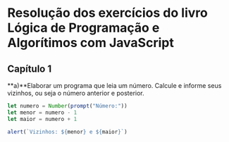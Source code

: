 # Resolução dos exercícios do livro Lógica de Programação e Algorítimos com JavaScript

## Capítulo 1

**a)**Elaborar um programa que leia um número. Calcule e informe seus vizinhos, ou seja o número anterior e posterior.

```javascript
let numero = Number(prompt("Número:"))
let menor = numero - 1
let maior = numero + 1

alert(`Vizinhos: ${menor} e ${maior}`)
```
